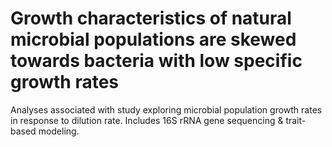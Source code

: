 # Growth characteristics of natural microbial populations are skewed towards bacteria with low specific growth rates  
Analyses associated with study exploring microbial population growth rates in response to dilution rate. Includes 16S rRNA gene sequencing &amp; trait-based modeling.
